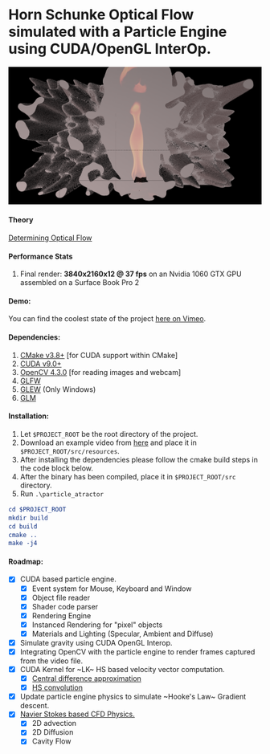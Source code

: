 # Horn Schunke Optical Flow simulated with a Particle Engine using CUDA/OpenGL InterOp.

![Particle engine rendering 1024^3*30 triangles on the left and OPtFlow on the right.](./res/optflow_cfd.png)

#### Theory
[Determining Optical Flow](http://image.diku.dk/imagecanon/material/HornSchunckOptical_Flow.pdf)

#### Performance Stats
1. Final render: __3840x2160x12 @ 37 fps__ on an Nvidia 1060 GTX GPU assembled on a Surface Book Pro 2 

#### Demo:
You can find the coolest state of the project [here on Vimeo](https://vimeo.com/408605423).

#### Dependencies:

1. [CMake v3.8+](https://cmake.org/download/) [for CUDA support within CMake]
2. [CUDA v9.0+](https://developer.nvidia.com/cuda-92-download-archive) 
3. [OpenCV 4.3.0](https://github.com/opencv/opencv/archive/4.3.0.tar.gz) [for reading images and webcam]
4. [GLFW](https://github.com/glfw/glfw)
5. [GLEW](https://github.com/nigels-com/glew/archive/glew-2.1.0.tar.gz) (Only Windows)
6. [GLM](https://github.com/g-truc/glm/archive/0.9.9.8.tar.gz)

#### Installation:

1. Let `$PROJECT_ROOT` be the root directory of the project.
2. Download an example video from [here](https://drive.google.com/open?id=1gg7qESE4TFNfjMmYdOnTzwgEwnnZV7UT) and place it in `$PROJECT_ROOT/src/resources`.
3. After installing the dependencies please follow the cmake build steps in the code block below.
4. After the binary has been compiled, place it in `$PROJECT_ROOT/src` directory.
5. Run `.\particle_atractor`

```cmake
cd $PROJECT_ROOT
mkdir build
cd build
cmake ..
make -j4
```

#### Roadmap:

- [x] CUDA based particle engine.
  - [x] Event system for Mouse, Keyboard and Window
  - [x] Object file reader
  - [x] Shader code parser
  - [x] Rendering Engine
  - [x] Instanced Rendering for "pixel" objects
  - [x] Materials and Lighting (Specular, Ambient and Diffuse)
- [x] Simulate gravity using CUDA OpenGL Interop.
- [x] Integrating OpenCV with the particle engine to render frames captured from the video file.
- [x] CUDA Kernel for ~LK~ HS based velocity vector computation.
  - [x] [Central difference approximation](https://github.com/KaunilD/particle_attractor/blob/master/src/cuda/optflow.cu#L67)
  - [x] [HS convolution](https://github.com/KaunilD/particle_attractor/blob/master/src/cuda/optflow.cu#L143)
- [x] Update particle engine physics to simulate ~Hooke's Law~ Gradient descent.
- [x] [Navier Stokes based CFD Physics.](https://github.com/KaunilD/particle_attractor/blob/master/src/cuda/optflow.cu#L300)
  - [x] 2D advection
  - [x] 2D Diffusion
  - [x] Cavity Flow
